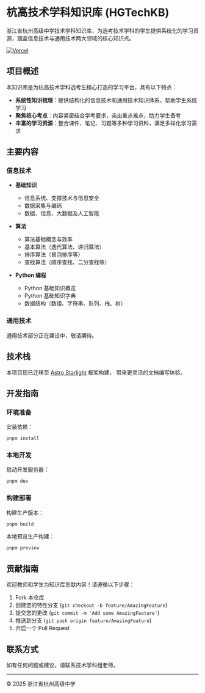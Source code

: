 # 杭高技术学科知识库 (HGTechKB)

浙江省杭州高级中学技术学科知识库，为选考技术学科的学生提供系统化的学习资源，涵盖信息技术与通用技术两大领域的核心知识点。

[![Vercel](https://img.shields.io/badge/Powered%20by-Vercel-black.svg?style=flat-square)](https://vercel.com)

## 项目概述

本知识库是为杭高技术学科选考生精心打造的学习平台，具有以下特点：

- **系统性知识梳理**：提供结构化的信息技术和通用技术知识体系，帮助学生系统学习
- **聚焦核心考点**：内容紧密结合学考要求，突出重点难点，助力学生备考
- **丰富的学习资源**：整合课件、笔记、习题等多种学习资料，满足多样化学习需求

## 主要内容

### 信息技术

- **基础知识**
  - 信息系统、支撑技术与信息安全
  - 数据采集与编码
  - 数据、信息、大数据及人工智能

- **算法**
  - 算法基础概念与效率
  - 基本算法（迭代算法、递归算法）
  - 排序算法（冒泡排序等）
  - 查找算法（顺序查找、二分查找等）

- **Python 编程**
  - Python 基础知识概览
  - Python 基础知识字典
  - 数据结构（数组、字符串、队列、栈、树）

### 通用技术

通用技术部分正在建设中，敬请期待。

## 技术栈

本项目现已迁移至 [Astro Starlight](https://starlight.astro.build/) 框架构建，
带来更灵活的文档编写体验。

## 开发指南

### 环境准备

安装依赖：

```bash
pnpm install
```

### 本地开发

启动开发服务器：

```bash
pnpm dev
```

### 构建部署

构建生产版本：

```bash
pnpm build
```

本地预览生产构建：

```bash
pnpm preview
```

## 贡献指南

欢迎教师和学生为知识库贡献内容！请遵循以下步骤：

1. Fork 本仓库
2. 创建您的特性分支 (`git checkout -b feature/AmazingFeature`)
3. 提交您的更改 (`git commit -m 'Add some AmazingFeature'`)
4. 推送到分支 (`git push origin feature/AmazingFeature`)
5. 开启一个 Pull Request

## 联系方式

如有任何问题或建议，请联系技术学科组老师。

---

© 2025 浙江省杭州高级中学
